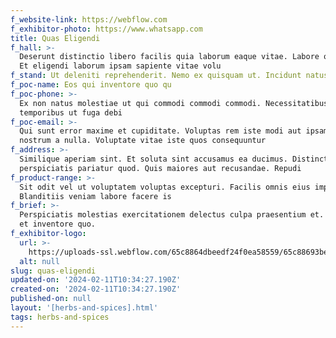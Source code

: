 ```yaml
---
f_website-link: https://webflow.com
f_exhibitor-photo: https://www.whatsapp.com
title: Quas Eligendi
f_hall: >-
  Deserunt distinctio libero facilis quia laborum eaque vitae. Labore odio est.
  Et eligendi laborum ipsam sapiente vitae volu
f_stand: Ut deleniti reprehenderit. Nemo ex quisquam ut. Incidunt natus a
f_poc-name: Eos qui inventore quo qu
f_poc-phone: >-
  Ex non natus molestiae ut qui commodi commodi commodi. Necessitatibus velit
  temporibus ut fuga debi
f_poc-email: >-
  Qui sunt error maxime et cupiditate. Voluptas rem iste modi aut ipsam aliquam
  nostrum a nulla. Voluptate vitae iste quos consequuntur 
f_address: >-
  Similique aperiam sint. Et soluta sint accusamus ea ducimus. Distinctio
  perspiciatis pariatur quod. Quis maiores aut recusandae. Repudi
f_product-range: >-
  Sit odit vel ut voluptatem voluptas excepturi. Facilis omnis eius impedit.
  Blanditiis veniam labore facere is
f_brief: >-
  Perspiciatis molestias exercitationem delectus culpa praesentium et. Ut sunt
  et inventore quo.
f_exhibitor-logo:
  url: >-
    https://uploads-ssl.webflow.com/65c8864dbeedf24f0ea58559/65c88693beedf24f0ea5b0c1_image9.jpeg
  alt: null
slug: quas-eligendi
updated-on: '2024-02-11T10:34:27.190Z'
created-on: '2024-02-11T10:34:27.190Z'
published-on: null
layout: '[herbs-and-spices].html'
tags: herbs-and-spices
---
```



